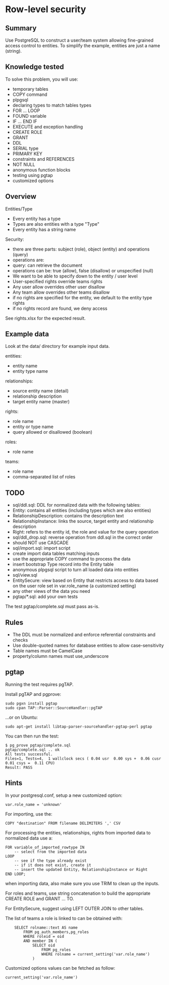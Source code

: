 # Row-level security

## Summary

Use PostgreSQL to construct a user/team system allowing fine-grained access control to entities. To simplify the example, entities are just a name (string).

## Knowledge tested

To solve this problem, you will use:

* temporary tables
* COPY command
* plpgsql
 * declaring types to match tables types
 * FOR ... LOOP
 * FOUND variable
 * IF ... END IF
 * EXECUTE and exception handling
* CREATE ROLE
* GRANT
* DDL
 * SERIAL type
 * PRIMARY KEY
 * constraints and REFERENCES
 * NOT NULL
* anonymous function blocks
* testing using pgtap
* customized options

## Overview

Entities/Type

* Every entity has a type
* Types are also entities with a type "Type"
* Every entity has a string name

Security:

* there are three parts: subject (role), object (entity) and operations (query)
* operations are:
 * query: can retrieve the document
* operations can be: true (allow), false (disallow) or unspecified (null)
* We want to be able to specify down to the entity / user level
* User-specified rights override teams rights
* Any user allow overrides other user disallow
* Any team allow overrides other teams disallow
* if no rights are specified for the entity, we default to the entity type rights
* if no rights record are found, we deny access

See rights.xlsx for the expected result.

## Example data

Look at the data/ directory for example input data.

entities:

* entity name
* entity type name

relationships:

* source entity name (detail)
* relationship description
* target entity name (master)

rights:

* role name
* entity or type name
* query allowed or disallowed (boolean)

roles:

* role name

teams:

* role name
* comma-separated list of roles

## TODO

* sql/ddl.sql: DDL for normalized data with the following tables:
 * Entity: contains all entities (including types which are also entities)
 * RelationshipDescription: contains the description text
 * RelationshipInstance: links the source, target entity and relationship description
 * Right: refers to the entity id, the role and value for the query operation
* sql/ddl_drop.sql: reverse operation from ddl.sql in the correct order
 * should NOT use CASCADE
* sql/import.sql: import script
 * create import data tables matching inputs
 * use the appropriate COPY command to process the data
 * insert bootstrap Type record into the Entity table
 * anonymous plpgsql script to turn all loaded data into entities
* sql/view.sql
 * EntitySecure: view based on Entity that restricts access to data based on the user role set in var.role_name (a customized setting)
 * any other views of the data you need
* pgtap/*.sql: add your own tests

The test pgtap/complete.sql must pass as-is.

## Rules

* The DDL must be normalized and enforce referential constraints and checks
* Use double-quoted names for database entities to allow case-sensitivity
* Table names must be CamelCase
* property/column names must use_underscore

## pgtap

Running the test requires pgTAP.

Install pgTAP and pgprove:

```
sudo pgxn install pgtap
sudo cpan TAP::Parser::SourceHandler::pgTAP
```

...or on Ubuntu:

```
sudo apt-get install libtap-parser-sourcehandler-pgtap-perl pgtap
```

You can then run the test:

```
$ pg_prove pgtap/complete.sql
pgtap/complete.sql .. ok
All tests successful.
Files=1, Tests=4,  1 wallclock secs ( 0.04 usr  0.00 sys +  0.06 cusr  0.01 csys =  0.11 CPU)
Result: PASS
```

## Hints

In your postgresql.conf, setup a new customized option:

```
var.role_name = 'unknown'
```

For importing, use the:

```
COPY "destination" FROM filename DELIMITERS ',' CSV
```

For processing the entities, relationships, rights from imported data to normalized data use a:

```
FOR variable_of_imported_rowtype IN
	-- select from the imported data
LOOP
	-- see if the type already exist
	-- if it does not exist, create it
	-- insert the updated Entity, RelationshipInstance or Right
END LOOP;
```

when importing data, also make sure you use TRIM to clean up the inputs.

For roles and teams, use string concatenation to build the appropriate CREATE ROLE and GRANT ... TO.

For EntitySecure, suggest using LEFT OUTER JOIN to other tables.

The list of teams a role is linked to can be obtained with:

```
	SELECT rolname::text AS name
		FROM pg_auth_members,pg_roles
		WHERE roleid = oid
		AND member IN (
			SELECT oid
				FROM pg_roles
				WHERE rolname = current_setting('var.role_name')
			)
```

Customized options values can be fetched as follow:

```
current_setting('var.role_name')
```
